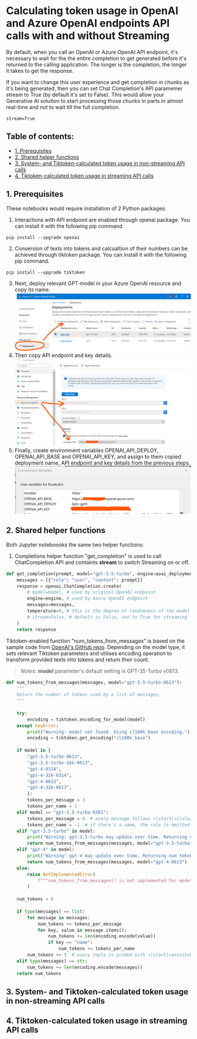 # Calculating token usage in OpenAI and Azure OpenAI endpoints API calls with and without Streaming
By default, when you call an OpenAI or Azure OpenAI API endpoint, it's necessary to wait for the the entire completion to get generated before it's returned to the calling application. The longer is the completion, the longer it takes to get the response.

If you want to change this user experience and get completion in chunks as it's being generated, then you can set Chat Completion's API paramemer stream to True (by default it's set to False). This would allow your Generative AI solution to start processing those chunks in parts in almost real-time and not to wait till the full completion.
```
stream=True
```

## Table of contents:
- [1. Prerequisites](https://github.com/LazaUK/AOAI-Streaming-TokenUsage/blob/main/README.md#1-prerequisites)
- [2. Shared helper functions](https://github.com/LazaUK/AOAI-Streaming-TokenUsage/blob/main/README.md#2-shared-helper-functions)
- [3. System- and Tiktoken-calculated token usage in non-streaming API calls](https://github.com/LazaUK/AOAI-Streaming-TokenUsage#3-system--and-tiktoken-calculated-token-usage-in-non-streaming-api-calls)
- [4. Tiktoken-calculated token usage in streaming API calls]()

## 1. Prerequisites
These notebooks would require installation of 2 Python packages:
1. Interactions with API endpoint are enabled through openai package. You can install it with the following pip command.
```
pip install --upgrade openai
```
2. Conversion of texts into tokens and calcualtion of their numbers can be achieved through tiktoken package. You can install it with the following pip command.
```
pip install --upgrade tiktoken
```
3. Next, deploy relevant GPT model in your Azure OpenAI resource and copy its name.
![screenshot_1_deploy](images/tiktoken_1_deploy.png)
4. Then copy API endpoint and key details.
![screenshot_1_access](images/tiktoken_1_access.png)
5. Finally, create environment variables OPENAI_API_DEPLOY, OPENAI_API_BASE and OPENAI_API_KEY, and assign to them copied deployment name, API endpoint and key details from the previous steps.
![screenshot_1_environ](images/tiktoken_1_environ.png)

## 2. Shared helper functions
Both Jupyter noteboooks the same two helper functions:
1. Completions helper function "get_completion" is used to call ChatCompletion API and containts **stream** to switch Streaming on or off.
``` Python
def get_completion(prompt, model="gpt-3.5-turbo", engine=aoai_deployment):
    messages = [{"role": "user", "content": prompt}]
    response = openai.ChatCompletion.create(
        # model=model, # used by original OpenAI endpoint
        engine=engine, # used by Azure OpenAI endpoint
        messages=messages,
        temperature=0, # this is the degree of randomness of the model's output
        # stream=False, # default is False, set to True for streaming
    )
    return response
```
Tiktoken-enabled function "num_tokens_from_messages" is based on the sample code from [OpenAI's GitHub repo](https://github.com/openai/openai-cookbook/blob/main/examples/How_to_count_tokens_with_tiktoken.ipynb). Depending on the model type, it sets relevant Tiktoken parameters and utilises encoding operation to transform provided texts into tokens and return their count.
> *Notes*: **model** parameter's default setting is GPT-35-Turbo v0613. 
``` Python
def num_tokens_from_messages(messages, model="gpt-3.5-turbo-0613"):
    """
    Return the number of tokens used by a list of messages.
    """
    
    try:
        encoding = tiktoken.encoding_for_model(model)
    except KeyError:
        print("Warning: model not found. Using cl100k_base encoding.")
        encoding = tiktoken.get_encoding("cl100k_base")

    if model in {
        "gpt-3.5-turbo-0613",
        "gpt-3.5-turbo-16k-0613",
        "gpt-4-0314",
        "gpt-4-32k-0314",
        "gpt-4-0613",
        "gpt-4-32k-0613",
        }:
        tokens_per_message = 3
        tokens_per_name = 1
    elif model == "gpt-3.5-turbo-0301":
        tokens_per_message = 4  # every message follows <|start|>{role/name}\n{content}<|end|>\n
        tokens_per_name = -1  # if there's a name, the role is omitted
    elif "gpt-3.5-turbo" in model:
        print("Warning: gpt-3.5-turbo may update over time. Returning num tokens assuming gpt-3.5-turbo-0613.")
        return num_tokens_from_messages(messages, model="gpt-3.5-turbo-0613")
    elif "gpt-4" in model:
        print("Warning: gpt-4 may update over time. Returning num tokens assuming gpt-4-0613.")
        return num_tokens_from_messages(messages, model="gpt-4-0613")
    else:
        raise NotImplementedError(
            f"""num_tokens_from_messages() is not implemented for model {model}. See https://github.com/openai/openai-python/blob/main/chatml.md for information on how messages are converted to tokens."""
        )
    
    num_tokens = 0

    if type(messages) == list:
        for message in messages:
            num_tokens += tokens_per_message
            for key, value in message.items():
                num_tokens += len(encoding.encode(value))
                if key == "name":
                    num_tokens += tokens_per_name
        num_tokens += 3  # every reply is primed with <|start|>assistant<|message|>
    elif type(messages) == str:
        num_tokens += len(encoding.encode(messages))
    return num_tokens
```

## 3. System- and Tiktoken-calculated token usage in non-streaming API calls

## 4. Tiktoken-calculated token usage in streaming API calls
